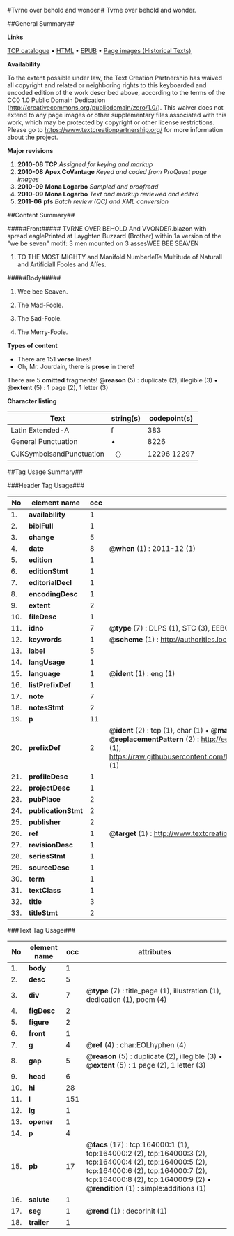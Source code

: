#Tvrne over behold and wonder.#
Tvrne over behold and wonder.

##General Summary##

**Links**

[TCP catalogue](http://www.ota.ox.ac.uk/tcp/)  • 
[HTML](http://tei.it.ox.ac.uk/tcp/Texts-HTML/free/A95/A95367.html)  • 
[EPUB](http://tei.it.ox.ac.uk/tcp/Texts-EPUB/free/A95/A95367.epub) • 
[Page images (Historical Texts)](https://historicaltexts.jisc.ac.uk/eebo-99864728e)

**Availability**

To the extent possible under law, the Text Creation Partnership has waived all copyright and related or neighboring rights to this keyboarded and encoded edition of the work described above, according to the terms of the CC0 1.0 Public Domain Dedication (http://creativecommons.org/publicdomain/zero/1.0/). This waiver does not extend to any page images or other supplementary files associated with this work, which may be protected by copyright or other license restrictions. Please go to https://www.textcreationpartnership.org/ for more information about the project.

**Major revisions**

1. __2010-08__ __TCP__ *Assigned for keying and markup*
1. __2010-08__ __Apex CoVantage__ *Keyed and coded from ProQuest page images*
1. __2010-09__ __Mona Logarbo__ *Sampled and proofread*
1. __2010-09__ __Mona Logarbo__ *Text and markup reviewed and edited*
1. __2011-06__ __pfs__ *Batch review (QC) and XML conversion*

##Content Summary##

#####Front#####
TVRNE OVER BEHOLD And VVONDER.blazon with spread eaglePrinted at Layghten Buzzard (Brother) within 1a version of the "we be seven" motif: 3 men mounted on 3 assesWEE BEE SEAVEN
1. TO THE MOST MIGHTY and Manifold Numberleſſe Multitude of Naturall and Artificiall Fooles and Aſſes.

#####Body#####

1. Wee bee Seaven.

1. The Mad-Foole.

1. The Sad-Foole.

1. The Merry-Foole.

**Types of content**

  * There are 151 **verse** lines!
  * Oh, Mr. Jourdain, there is **prose** in there!

There are 5 **omitted** fragments! 
 @__reason__ (5) : duplicate (2), illegible (3)  •  @__extent__ (5) : 1 page (2), 1 letter (3)

**Character listing**


|Text|string(s)|codepoint(s)|
|---|---|---|
|Latin Extended-A|ſ|383|
|General Punctuation|•|8226|
|CJKSymbolsandPunctuation|〈〉|12296 12297|

##Tag Usage Summary##

###Header Tag Usage###

|No|element name|occ|attributes|
|---|---|---|---|
|1.|__availability__|1||
|2.|__biblFull__|1||
|3.|__change__|5||
|4.|__date__|8| @__when__ (1) : 2011-12 (1)|
|5.|__edition__|1||
|6.|__editionStmt__|1||
|7.|__editorialDecl__|1||
|8.|__encodingDesc__|1||
|9.|__extent__|2||
|10.|__fileDesc__|1||
|11.|__idno__|7| @__type__ (7) : DLPS (1), STC (3), EEBO-CITATION (1), PROQUEST (1), VID (1)|
|12.|__keywords__|1| @__scheme__ (1) : http://authorities.loc.gov/ (1)|
|13.|__label__|5||
|14.|__langUsage__|1||
|15.|__language__|1| @__ident__ (1) : eng (1)|
|16.|__listPrefixDef__|1||
|17.|__note__|7||
|18.|__notesStmt__|2||
|19.|__p__|11||
|20.|__prefixDef__|2| @__ident__ (2) : tcp (1), char (1)  •  @__matchPattern__ (2) : ([0-9\-]+):([0-9IVX]+) (1), (.+) (1)  •  @__replacementPattern__ (2) : http://eebo.chadwyck.com/downloadtiff?vid=$1&page=$2 (1), https://raw.githubusercontent.com/textcreationpartnership/Texts/master/tcpchars.xml#$1 (1)|
|21.|__profileDesc__|1||
|22.|__projectDesc__|1||
|23.|__pubPlace__|2||
|24.|__publicationStmt__|2||
|25.|__publisher__|2||
|26.|__ref__|1| @__target__ (1) : http://www.textcreationpartnership.org/docs/. (1)|
|27.|__revisionDesc__|1||
|28.|__seriesStmt__|1||
|29.|__sourceDesc__|1||
|30.|__term__|1||
|31.|__textClass__|1||
|32.|__title__|3||
|33.|__titleStmt__|2||


###Text Tag Usage###

|No|element name|occ|attributes|
|---|---|---|---|
|1.|__body__|1||
|2.|__desc__|5||
|3.|__div__|7| @__type__ (7) : title_page (1), illustration (1), dedication (1), poem (4)|
|4.|__figDesc__|2||
|5.|__figure__|2||
|6.|__front__|1||
|7.|__g__|4| @__ref__ (4) : char:EOLhyphen (4)|
|8.|__gap__|5| @__reason__ (5) : duplicate (2), illegible (3)  •  @__extent__ (5) : 1 page (2), 1 letter (3)|
|9.|__head__|6||
|10.|__hi__|28||
|11.|__l__|151||
|12.|__lg__|1||
|13.|__opener__|1||
|14.|__p__|4||
|15.|__pb__|17| @__facs__ (17) : tcp:164000:1 (1), tcp:164000:2 (2), tcp:164000:3 (2), tcp:164000:4 (2), tcp:164000:5 (2), tcp:164000:6 (2), tcp:164000:7 (2), tcp:164000:8 (2), tcp:164000:9 (2)  •  @__rendition__ (1) : simple:additions (1)|
|16.|__salute__|1||
|17.|__seg__|1| @__rend__ (1) : decorInit (1)|
|18.|__trailer__|1||

